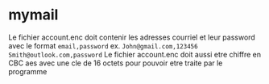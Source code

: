 # mymail

Le fichier account.enc doit contenir les adresses courriel et leur password avec le format `email,password`
	ex. 
		```
		John@gmail.com,123456
		Smith@outlook.com,password
		```
Le fichier account.enc doit aussi etre chiffre en CBC aes avec une cle de 16 octets pour pouvoir etre traite par le programme


